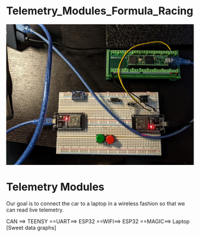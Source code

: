 # Telemetry_Modules_Formula_Racing
![alt text](Modules.jpg "Modules")

# Telemetry Modules
Our goal is to connect the car to a laptop in a wireless fashion so that we can read live telemetry. 

CAN ==> TEENSY
              ==UART==> ESP32 
                              ==WIFI==> ESP32 
                                              ==MAGIC==> Laptop [Sweet data graphs]
